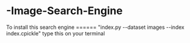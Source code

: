 # -Image-Search-Engine

To install this search engine ====== "index.py --dataset images --index index.cpickle" type this on your terminal 
